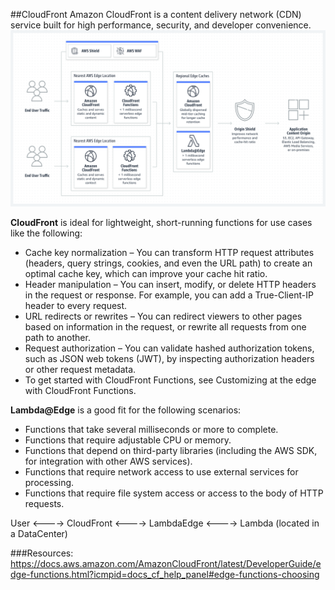 ##CloudFront
Amazon CloudFront is a content delivery network (CDN) service built for high performance, security, and developer convenience.
![img.png](img.png)

**CloudFront** is ideal for lightweight, short-running functions for use cases like the following:
- Cache key normalization – You can transform HTTP request attributes (headers, query strings, cookies, and even the URL path) to create an optimal cache key, which can improve your cache hit ratio.
- Header manipulation – You can insert, modify, or delete HTTP headers in the request or response. For example, you can add a True-Client-IP header to every request.
- URL redirects or rewrites – You can redirect viewers to other pages based on information in the request, or rewrite all requests from one path to another.
- Request authorization – You can validate hashed authorization tokens, such as JSON web tokens (JWT), by inspecting authorization headers or other request metadata.
- To get started with CloudFront Functions, see Customizing at the edge with CloudFront Functions.

**Lambda@Edge** is a good fit for the following scenarios:
- Functions that take several milliseconds or more to complete.
- Functions that require adjustable CPU or memory.
- Functions that depend on third-party libraries (including the AWS SDK, for integration with other AWS services).
- Functions that require network access to use external services for processing.
- Functions that require file system access or access to the body of HTTP requests.

User <----> CloudFront <----> LambdaEdge <----> Lambda (located in a DataCenter)

###Resources:
https://docs.aws.amazon.com/AmazonCloudFront/latest/DeveloperGuide/edge-functions.html?icmpid=docs_cf_help_panel#edge-functions-choosing